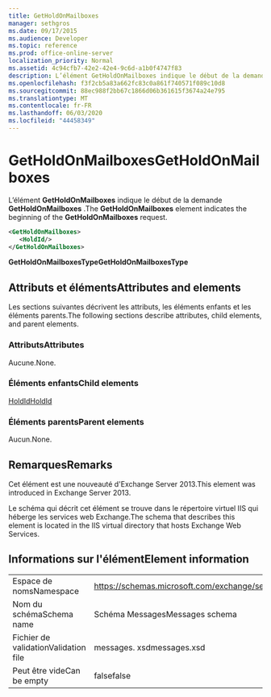 ```yaml
---
title: GetHoldOnMailboxes
manager: sethgros
ms.date: 09/17/2015
ms.audience: Developer
ms.topic: reference
ms.prod: office-online-server
localization_priority: Normal
ms.assetid: 4c94cfb7-42e2-42e4-9c6d-a1b0f4747f83
description: L’élément GetHoldOnMailboxes indique le début de la demande GetHoldOnMailboxes.
ms.openlocfilehash: f3f2cb5a83a662fc83c0a861f740571f089c10d8
ms.sourcegitcommit: 88ec988f2bb67c1866d06b361615f3674a24e795
ms.translationtype: MT
ms.contentlocale: fr-FR
ms.lasthandoff: 06/03/2020
ms.locfileid: "44458349"
---
```

# <a name="getholdonmailboxes"></a><span data-ttu-id="f26ce-103">GetHoldOnMailboxes</span><span class="sxs-lookup"><span data-stu-id="f26ce-103">GetHoldOnMailboxes</span></span>

<span data-ttu-id="f26ce-104">L’élément **GetHoldOnMailboxes** indique le début de la demande **GetHoldOnMailboxes** .</span><span class="sxs-lookup"><span data-stu-id="f26ce-104">The **GetHoldOnMailboxes** element indicates the beginning of the **GetHoldOnMailboxes** request.</span></span> 
  
```XML
<GetHoldOnMailboxes>
   <HoldId/>
</GetHoldOnMailboxes>
```

 <span data-ttu-id="f26ce-105">**GetHoldOnMailboxesType**</span><span class="sxs-lookup"><span data-stu-id="f26ce-105">**GetHoldOnMailboxesType**</span></span>
## <a name="attributes-and-elements"></a><span data-ttu-id="f26ce-106">Attributs et éléments</span><span class="sxs-lookup"><span data-stu-id="f26ce-106">Attributes and elements</span></span>

<span data-ttu-id="f26ce-107">Les sections suivantes décrivent les attributs, les éléments enfants et les éléments parents.</span><span class="sxs-lookup"><span data-stu-id="f26ce-107">The following sections describe attributes, child elements, and parent elements.</span></span>
  
### <a name="attributes"></a><span data-ttu-id="f26ce-108">Attributs</span><span class="sxs-lookup"><span data-stu-id="f26ce-108">Attributes</span></span>

<span data-ttu-id="f26ce-109">Aucune.</span><span class="sxs-lookup"><span data-stu-id="f26ce-109">None.</span></span>
  
### <a name="child-elements"></a><span data-ttu-id="f26ce-110">Éléments enfants</span><span class="sxs-lookup"><span data-stu-id="f26ce-110">Child elements</span></span>

[<span data-ttu-id="f26ce-111">HoldId</span><span class="sxs-lookup"><span data-stu-id="f26ce-111">HoldId</span></span>](holdid.md)
  
### <a name="parent-elements"></a><span data-ttu-id="f26ce-112">Éléments parents</span><span class="sxs-lookup"><span data-stu-id="f26ce-112">Parent elements</span></span>

<span data-ttu-id="f26ce-113">Aucun.</span><span class="sxs-lookup"><span data-stu-id="f26ce-113">None.</span></span>
  
## <a name="remarks"></a><span data-ttu-id="f26ce-114">Remarques</span><span class="sxs-lookup"><span data-stu-id="f26ce-114">Remarks</span></span>

<span data-ttu-id="f26ce-115">Cet élément est une nouveauté d'Exchange Server 2013.</span><span class="sxs-lookup"><span data-stu-id="f26ce-115">This element was introduced in Exchange Server 2013.</span></span>
  
<span data-ttu-id="f26ce-116">Le schéma qui décrit cet élément se trouve dans le répertoire virtuel IIS qui héberge les services web Exchange.</span><span class="sxs-lookup"><span data-stu-id="f26ce-116">The schema that describes this element is located in the IIS virtual directory that hosts Exchange Web Services.</span></span>
  
## <a name="element-information"></a><span data-ttu-id="f26ce-117">Informations sur l'élément</span><span class="sxs-lookup"><span data-stu-id="f26ce-117">Element information</span></span>

|||
|:-----|:-----|
|<span data-ttu-id="f26ce-118">Espace de noms</span><span class="sxs-lookup"><span data-stu-id="f26ce-118">Namespace</span></span>  <br/> |https://schemas.microsoft.com/exchange/services/2006/messages  <br/> |
|<span data-ttu-id="f26ce-119">Nom du schéma</span><span class="sxs-lookup"><span data-stu-id="f26ce-119">Schema name</span></span>  <br/> |<span data-ttu-id="f26ce-120">Schéma Messages</span><span class="sxs-lookup"><span data-stu-id="f26ce-120">Messages schema</span></span>  <br/> |
|<span data-ttu-id="f26ce-121">Fichier de validation</span><span class="sxs-lookup"><span data-stu-id="f26ce-121">Validation file</span></span>  <br/> |<span data-ttu-id="f26ce-122">messages. xsd</span><span class="sxs-lookup"><span data-stu-id="f26ce-122">messages.xsd</span></span>  <br/> |
|<span data-ttu-id="f26ce-123">Peut être vide</span><span class="sxs-lookup"><span data-stu-id="f26ce-123">Can be empty</span></span>  <br/> |<span data-ttu-id="f26ce-124">false</span><span class="sxs-lookup"><span data-stu-id="f26ce-124">false</span></span>  <br/> |
   


